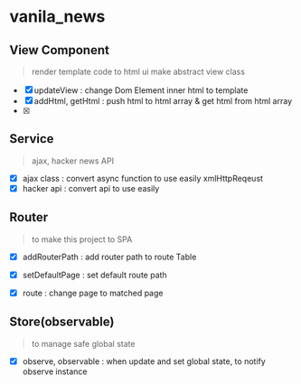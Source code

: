# vanila_news


## View Component

> render template code to html ui
> make abstract view class

- [x] updateView : change Dom Element inner html to template
- [x] addHtml, getHtml : push html to html array & get html from html array 
- [x]

## Service

> ajax, hacker news API

- [x] ajax class : convert async function to use easily xmlHttpReqeust 
- [x] hacker api : convert api to use easily

## Router
> to make this project to SPA
- [x] addRouterPath : add router path to route Table
- [x] setDefaultPage : set default route path
- [x] route : change page to matched page


## Store(observable)
> to manage safe global state
- [x] observe, observable : when update and set global state, to notify observe instance
